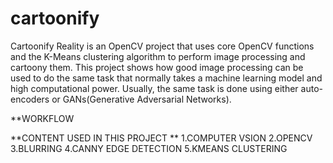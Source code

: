 # cartoonify

Cartoonify Reality is an OpenCV project that uses core OpenCV functions and the K-Means clustering algorithm to perform image processing and cartoony them. This project shows how good image processing can be used to do the same task that normally takes a machine learning model and high computational power. Usually, the same task is done using either auto-encoders or GANs(Generative Adversarial Networks).


**WORKFLOW

**CONTENT USED IN THIS PROJECT **
   1.COMPUTER VSION
   2.OPENCV
   3.BLURRING
   4.CANNY EDGE DETECTION
   5.KMEANS CLUSTERING
   
